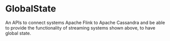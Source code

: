 # GlobalState
An APIs to connect systems Apache Flink  to Apache Cassandra and be able to provide the functionality of streaming systems shown above, to have global state.
